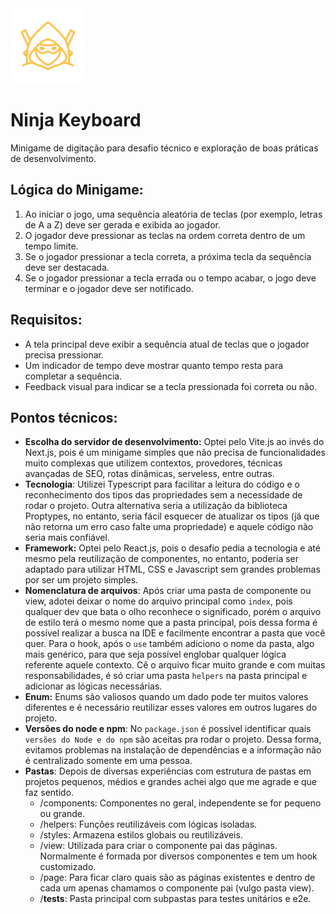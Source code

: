 <img src="public/images/ninja.svg" width="120px" >

# Ninja Keyboard

Minigame de digitação para desafio técnico e exploração de boas práticas de desenvolvimento.

## Lógica do Minigame:

1. Ao iniciar o jogo, uma sequência aleatória de teclas (por exemplo, letras de A a Z) deve ser gerada e exibida ao jogador.
2. O jogador deve pressionar as teclas na ordem correta dentro de um tempo limite.
3. Se o jogador pressionar a tecla correta, a próxima tecla da sequência deve ser destacada.
4. Se o jogador pressionar a tecla errada ou o tempo acabar, o jogo deve terminar e o jogador deve ser notificado.

## Requisitos:

- A tela principal deve exibir a sequência atual de teclas que o jogador precisa pressionar.
- Um indicador de tempo deve mostrar quanto tempo resta para completar a sequência.
- Feedback visual para indicar se a tecla pressionada foi correta ou não.

## Pontos técnicos:

- **Escolha do servidor de desenvolvimento:** Optei pelo Vite.js ao invés do Next.js, pois é um minigame simples que não precisa de funcionalidades muito complexas que utilizem contextos, provedores, técnicas avançadas de SEO, rotas dinâmicas, serveless, entre outras. 
- **Tecnologia**: Utilizei Typescript para facilitar a leitura do código e o reconhecimento dos tipos das propriedades sem a necessidade de rodar o projeto. Outra alternativa seria a utilização da biblioteca Proptypes, no entanto, seria fácil esquecer de atualizar os tipos (já que não retorna um erro caso falte uma propriedade) e aquele código não seria mais confiável.
- **Framework:** Optei pelo React.js, pois o desafio pedia a tecnologia e até mesmo pela reutilização de componentes, no entanto, poderia ser adaptado para utilizar HTML, CSS e Javascript sem grandes problemas por ser um projeto simples.
- **Nomenclatura de arquivos**: Após criar uma pasta de componente ou view, adotei deixar o nome do arquivo principal como `index`, pois qualquer dev que bata o olho reconhece o significado, porém o arquivo de estilo terá o mesmo nome que a pasta principal, pois dessa forma é possível realizar a busca na IDE e facilmente encontrar a pasta que você quer. Para o hook, após o `use` também adiciono o nome da pasta, algo mais genérico, para que seja possível englobar qualquer lógica referente aquele contexto. Cê o arquivo ficar muito grande e com muitas responsabilidades, é só criar uma pasta `helpers` na pasta principal e adicionar as lógicas necessárias.
- **Enum:** Enums são valiosos quando um dado pode ter muitos valores diferentes e é necessário reutilizar esses valores em outros lugares do projeto.
- **Versões do node e npm**: No `package.json` é possível identificar quais `versões do Node e do npm` são aceitas pra rodar o projeto. Dessa forma, evitamos problemas na instalação de dependências e a informação não é centralizado somente em uma pessoa.
- **Pastas**: Depois de diversas experiências com estrutura de pastas em projetos pequenos, médios e grandes achei algo que me agrade e que faz sentido. 
    - /components: Componentes no geral, independente se for pequeno ou grande.
    - /helpers: Funções reutilizáveis com lógicas isoladas.
    - /styles: Armazena estilos globais ou reutilizáveis.
    - /view: Utilizada para criar o componente pai das páginas. Normalmente é formada por diversos componentes e tem um hook customizado.
    - /page: Para ficar claro quais são as páginas existentes e dentro de cada um apenas chamamos o componente pai (vulgo pasta view).
    - /__tests__: Pasta principal com subpastas para testes unitários e e2e. 
